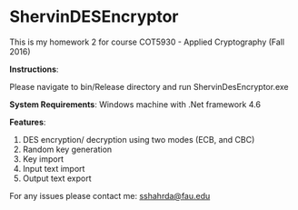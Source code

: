 # ShervinDESEncryptor
This is my homework 2 for course COT5930 - Applied Cryptography (Fall 2016)

**Instructions**:

Please navigate to bin/Release directory and run ShervinDesEncryptor.exe

**System Requirements**: 
Windows machine with .Net framework 4.6

**Features**:
1. DES encryption/ decryption using two modes (ECB, and CBC)
2. Random key generation
3. Key import
4. Input text import
5. Output text export

For any issues please contact me: sshahrda@fau.edu


